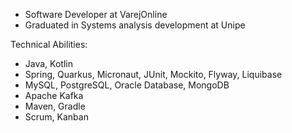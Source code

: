 - Software Developer at VarejOnline 
- Graduated in Systems analysis development at Unipe

Technical Abilities:
- Java, Kotlin
- Spring, Quarkus, Micronaut, JUnit, Mockito, Flyway, Liquibase
- MySQL, PostgreSQL, Oracle Database, MongoDB
- Apache Kafka
- Maven, Gradle
- Scrum, Kanban
